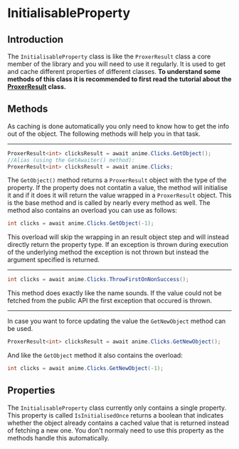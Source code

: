 # InitialisableProperty #

## Introduction ##
The `InitialisableProperty` class is like the `ProxerResult` class a core member of the library and you will need to use it regularly. It is used to get and cache different properties of different classes. **To understand some methods of this class it is recommended to first read the tutorial about the [ProxerResult](basic_classes_proxerresult.md) class.**

## Methods ##
As caching is done automatically you only need to know how to get the info out of the object. The following methods will help you in that task.

---

```csharp
ProxerResult<int> clicksResult = await anime.Clicks.GetObject();
//Alias (using the GetAwaiter() method):
ProxerResult<int> clicksResult = await anime.Clicks;
```
The `GetObject()` method returns a `ProxerResult` object with the type of the property. If the property does not contatin a value, the method will initialise it and if it does it will return the value wrapped in a `ProxerResult` object. This is the base method and is called by nearly every method as well. The method also contains an overload you can use as follows:
```csharp
int clicks = await anime.Clicks.GetObject(-1);
```
This overload will skip the wrapping in an result object step and will instead directly return the property type. If an exception is thrown during execution of the underlying method the exception is not thrown but instead the argument specified is returned.

---

```csharp
int clicks = await anime.Clicks.ThrowFirstOnNonSuccess();
```
This method does exactly like the name sounds. If the value could not be fetched from the public API the first exception that occured is thrown.

---

In case you want to force updating the value the `GetNewObject` method can be used.
```csharp
ProxerResult<int> clicksResult = await anime.Clicks.GetNewObject();
```
And like the `GetObject` method it also contains the overload:
```csharp
int clicks = await anime.Clicks.GetNewObject(-1);
```

## Properties ##
The `InitialisableProperty` class currently only contains a single property. This property is called `IsInitialisedOnce` returns a boolean that indicates whether the object already contains a cached value that is returned instead of fetching a new one. You don't normaly need to use this property as the methods handle this automatically.  